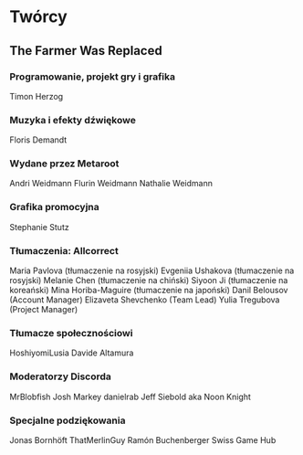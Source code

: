 # Twórcy

## The Farmer Was Replaced

### Programowanie, projekt gry i grafika
Timon Herzog

### Muzyka i efekty dźwiękowe
Floris Demandt

### Wydane przez Metaroot
Andri Weidmann
Flurin Weidmann
Nathalie Weidmann

### Grafika promocyjna
Stephanie Stutz

### Tłumaczenia: Allcorrect
Maria Pavlova (tłumaczenie na rosyjski)
Evgeniia Ushakova (tłumaczenie na rosyjski)
Melanie Chen (tłumaczenie na chiński)
Siyoon Ji (tłumaczenie na koreański)
Mina Horiba-Maguire (tłumaczenie na japoński)
Danil Belousov (Account Manager)
Elizaveta Shevchenko (Team Lead)
Yulia Tregubova (Project Manager)

### Tłumacze społecznościowi
HoshiyomiLusia
Davide Altamura

### Moderatorzy Discorda
MrBlobfish
Josh Markey
danielrab
Jeff Siebold aka Noon Knight

### Specjalne podziękowania
Jonas Bornhöft
ThatMerlinGuy
Ramón Buchenberger
Swiss Game Hub